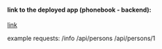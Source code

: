 #### link to the deployed app (phonebook - backend):

[link](https://phonebook-5n10.onrender.com)

example requests:
/info
/api/persons
/api/persons/1